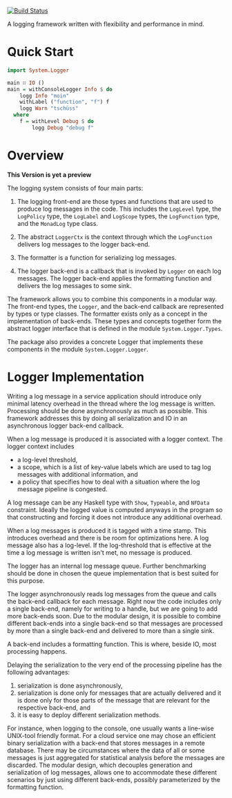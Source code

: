 [![Build Status](https://travis-ci.org/alephcloud/hs-yet-another-logger.svg)](https://travis-ci.org/alephcloud/hs-yet-another-logger)

A logging framework written with flexibility and performance in mind.

Quick Start
===========

```haskell
import System.Logger

main ∷ IO ()
main = withConsoleLogger Info $ do
    logg Info "moin"
    withLabel ("function", "f") f
    logg Warn "tschüss"
  where
    f = withLevel Debug $ do
        logg Debug "debug f"
```

Overview
========

**This Version is yet a preview**

The logging system consists of four main parts:

1. The logging front-end are those types and functions that are used
   to produce log messages in the code. This includes the `LogLevel`
   type, the `LogPolicy` type, the `LogLabel` and `LogScope` types,
   the `LogFunction` type, and the `MonadLog` type class.

2. The abstract `LoggerCtx` is the context through which the `LogFunction`
   delivers log messages to the logger back-end.

3. The formatter is a function for serializing log messages.

4. The logger back-end is a callback that is invoked by `Logger` on
   each log messages. The logger back-end applies the formatting function
   and delivers the log messages to some sink.

The framework allows you to combine this components in a modular way. The
front-end types, the `Logger`, and the back-end callback are represented by
types or type classes. The formatter exists only as a concept in the
implementation of back-ends. These types and concepts together form the
abstract logger interface that is defined in the module `System.Logger.Types`.

The package also provides a concrete Logger that implements these components
in the module `System.Logger.Logger`.

Logger Implementation
=====================

Writing a log message in a service application should introduce only minimal
latency overhead in the thread where the log message is written. Processing
should be done asynchronously as much as possible. This framework addresses
this by doing all serialization and IO in an asynchronous logger back-end
callback.

When a log message is produced it is associated with a logger context. The
logger context includes

*   a log-level threshold,
*   a scope, which is a list of key-value labels which are used to
    tag log messages with additional information, and
*   a policy that specifies how to deal with a situation where the
    log message pipeline is congested.

A log message can be any Haskell type with `Show`, `Typeable`, and `NFData`
constraint. Ideally the logged value is computed anyways in the program so that
constructing and forcing it does not introduce any additional overhead.

When a log messages is produced it is tagged with a time stamp. This introduces
overhead and there is be room for optimizations here. A log message also has a
log-level. If the log-threshold that is effective at the time a log message is
written isn't met, no message is produced.

The logger has an internal log message queue. Further benchmarking should be
done in chosen the queue implementation that is best suited for this purpose.

The logger asynchronously reads log messages from the queue and calls the
back-end callback for each message. Right now the code includes only a single
back-end, namely for writing to a handle, but we are going to add more
back-ends soon. Due to the modular design, it is possible to combine different
back-ends into a single back-end so that messages are processed by more than a
single back-end and delivered to more than a single sink.

A back-end includes a formatting function. This is where, beside IO, most
processing happens.

Delaying the serialization to the very end of the processing pipeline has
the following advantages:

1.  serialization is done asynchronously,
2.  serialization is done only for messages that are actually delivered and
    it is done only for those parts of the message that are relevant for the
    respective back-end, and
3.  it is easy to deploy different serialization methods.

For instance, when logging to the console, one usually wants a line-wise
UNIX-tool friendly format. For a cloud service one may chose an efficient
binary serialization with a back-end that stores messages in a remote database.
There may be circumstances where the data of all or some messages is just
aggregated for statistical analysis before the messages are discarded. The
modular design, which decouples generation and serialization of log messages,
allows one to accommodate these different scenarios by just using different
back-ends, possibly parameterized by the formatting function.

